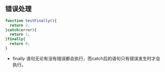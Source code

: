 ## 错误处理
  ```javascript
  function testFinally(){
    return 2;
  }catch(error){
    return 1;
  }finally{
    return 0;
  }
  ```
  - finally 语句无论有没有错误都会执行，而catch后的语句只有错误发生时才会执行。
  